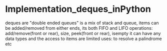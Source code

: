 # Implementation_deques_inPython

deques
are "double ended queues"
is a mix of stack and queue, items can be added/removed from either ends, its both FIFO and LIFO
operations:
add/remove(front or rear), size, peek(front or rear), isempty
it can have any data types and the access to items are limited
uses: to resolve a palindrome etc
